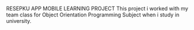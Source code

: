 RESEPKU APP MOBILE LEARNING PROJECT
This project i worked with my team class for Object Orientation Programming Subject when i study in university.
